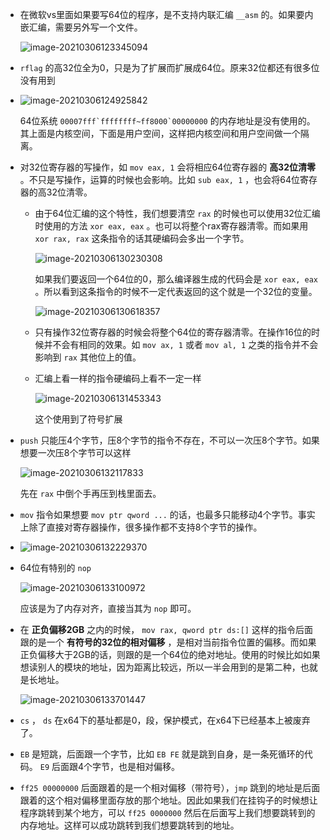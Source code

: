 + 在微软vs里面如果要写64位的程序，是不支持内联汇编 `__asm` 的。如果要内嵌汇编，需要另外写一个文件。

  ![image-20210306123345094](https://cdn.jsdelivr.net/gh/smallzhong/picgo-pic-bed/image-20210306123345094.png)

+ `rflag` 的高32位全为0，只是为了扩展而扩展成64位。原来32位都还有很多位没有用到

+ ![image-20210306124925842](https://cdn.jsdelivr.net/gh/smallzhong/picgo-pic-bed/image-20210306124925842.png)

  64位系统 ```00007fff`ffffffff~ff8000`00000000``` 的内存地址是没有使用的。其上面是内核空间，下面是用户空间，这样把内核空间和用户空间做一个隔离。

+ 对32位寄存器的写操作，如 `mov eax, 1` 会将相应64位寄存器的 **高32位清零** 。不只是写操作，运算的时候也会影响。比如 `sub eax, 1`  ，也会将64位寄存器的高32位清零。

  + 由于64位汇编的这个特性，我们想要清空 `rax` 的时候也可以使用32位汇编时使用的方法 `xor eax, eax` 。也可以将整个rax寄存器清零。而如果用 `xor rax, rax` 这条指令的话其硬编码会多出一个字节。

    ![image-20210306130230308](https://cdn.jsdelivr.net/gh/smallzhong/picgo-pic-bed/image-20210306130230308.png)

    如果我们要返回一个64位的0，那么编译器生成的代码会是 `xor eax, eax` 。所以看到这条指令的时候不一定代表返回的这个就是一个32位的变量。

    ![image-20210306130618357](https://cdn.jsdelivr.net/gh/smallzhong/picgo-pic-bed/image-20210306130618357.png)

  + 只有操作32位寄存器的时候会将整个64位的寄存器清零。在操作16位的时候并不会有相同的效果。如 `mov ax, 1` 或者 `mov al, 1` 之类的指令并不会影响到 `rax` 其他位上的值。

  + 汇编上看一样的指令硬编码上看不一定一样

    ![image-20210306131453343](https://cdn.jsdelivr.net/gh/smallzhong/picgo-pic-bed/image-20210306131453343.png)

    这个使用到了符号扩展

+ `push` 只能压4个字节，压8个字节的指令不存在，不可以一次压8个字节。如果想要一次压8个字节可以这样

  ![image-20210306132117833](https://cdn.jsdelivr.net/gh/smallzhong/picgo-pic-bed/image-20210306132117833.png)

  先在 `rax` 中倒个手再压到栈里面去。

+ `mov` 指令如果想要 `mov ptr qword ...` 的话，也最多只能移动4个字节。事实上除了直接对寄存器操作，很多操作都不支持8个字节的操作。

+ ![image-20210306132229370](https://cdn.jsdelivr.net/gh/smallzhong/picgo-pic-bed/image-20210306132229370.png)

+ 64位有特别的 `nop`

  ![image-20210306133100972](https://cdn.jsdelivr.net/gh/smallzhong/picgo-pic-bed/image-20210306133100972.png)

  应该是为了内存对齐，直接当其为 `nop` 即可。

+ 在 **正负偏移2GB** 之内的时候， `mov rax, qword ptr ds:[]` 这样的指令后面跟的是一个 **有符号的32位的相对偏移** ，是相对当前指令位置的偏移。而如果正负偏移大于2GB的话，则跟的是一个64位的绝对地址。使用的时候比如如果想读别人的模块的地址，因为距离比较远，所以一半会用到的是第二种，也就是长地址。

  ![image-20210306133701447](https://cdn.jsdelivr.net/gh/smallzhong/picgo-pic-bed/image-20210306133701447.png)

+ `cs` ， `ds` 在x64下的基址都是0，段，保护模式，在x64下已经基本上被废弃了。
+ `EB` 是短跳，后面跟一个字节，比如 `EB FE` 就是跳到自身，是一条死循环的代码。 `E9` 后面跟4个字节，也是相对偏移。
+ `ff25 00000000` 后面跟着的是一个相对偏移（带符号），`jmp` 跳到的地址是后面跟着的这个相对偏移里面存放的那个地址。因此如果我们在挂钩子的时候想让程序跳转到某个地方，可以 `ff25 0000000` 然后在后面写上我们想要跳转到的内存地址。这样可以成功跳转到我们想要跳转到的地址。